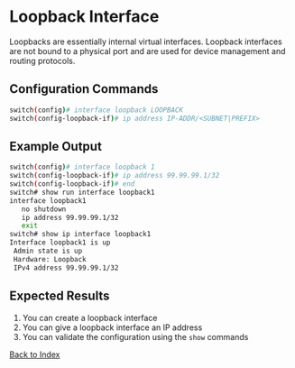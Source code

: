 # Loopback Interface 

Loopbacks are essentially internal virtual interfaces. Loopback interfaces are not bound to a physical port and are used for device management and routing protocols. 

## Configuration Commands

```bash
switch(config)# interface loopback LOOPBACK
switch(config-loopback-if)# ip address IP-ADDR/<SUBNET|PREFIX>
```

## Example Output 

```bash
switch(config)# interface loopback 1
switch(config-loopback-if)# ip address 99.99.99.1/32
switch(config-loopback-if)# end
switch# show run interface loopback1
interface loopback1
   no shutdown
   ip address 99.99.99.1/32
   exit
switch# show ip interface loopback1
Interface loopback1 is up
 Admin state is up
 Hardware: Loopback
 IPv4 address 99.99.99.1/32
```

## Expected Results 

1. You can create a loopback interface
2. You can give a loopback interface an IP address
3. You can validate the configuration using the `show` commands

[Back to Index](../index_aruba.md)